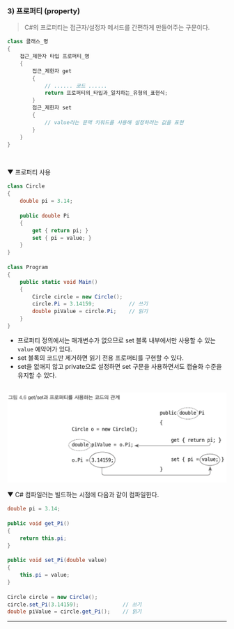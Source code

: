 ### 3) 프로퍼티 (property)
> C#의 프로퍼티는 접근자/설정자 메서드를 간편하게 만들어주는 구문이다.

```csharp
class 클래스_명
{
    접근_제한자 타입 프로퍼티_명
    {
        접근_제한자 get
        {
            // ...... 코드 ......
            return 프로퍼티의_타입과_일치하는_유형의_표현식;
        }
        접근_제한자 set
        {
            // value라는 문맥 키워드를 사용해 설정하려는 값을 표현
        }
    }
}
```
<br>

▼ 프로퍼티 사용
```csharp
class Circle
{
    double pi = 3.14;

    public double Pi
    {
        get { return pi; }
        set { pi = value; }
    }
}

class Program
{
    public static void Main()
    {
        Circle circle = new Circle();
        circle.Pi = 3.14159;           // 쓰기
        double piValue = circle.Pi;    // 읽기
    }
}
```
- 프로퍼티 정의에서는 매개변수가 없으므로 set 블록 내부에서만 사용할 수 있는 `value` 예약어가 있다.
- set 블록의 코드만 제거하면 읽기 전용 프로퍼티를 구현할 수 있다.
- set을 없애지 않고 private으로 설정하면 set 구문을 사용하면서도 캡슐화 수준을 유지할 수 있다.
<br>

<img src="./Images/4_6.png" width="600"/>
<br>

▼ C# 컴파일러는 빌드하는 시점에 다음과 같이 컴파일한다.
```csharp
double pi = 3.14;

public void get_Pi()
{
    return this.pi;
}

public void set_Pi(double value)
{
    this.pi = value;
}

Circle circle = new Circle();
circle.set_Pi(3.14159);              // 쓰기
double piValue = circle.get_Pi();    // 읽기
```

****
<br>
